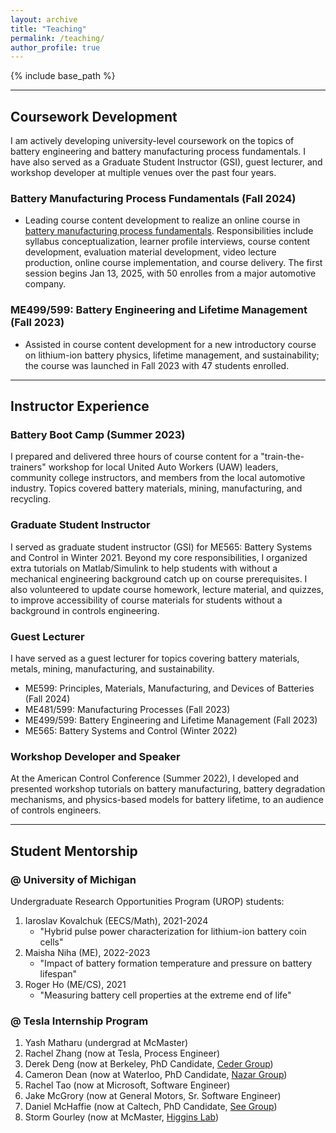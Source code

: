 ```yaml
---
layout: archive
title: "Teaching"
permalink: /teaching/
author_profile: true
---
```


{% include base_path %}

----
## Coursework Development

I am actively developing university-level coursework on the topics of battery engineering and battery manufacturing process fundamentals. I have also served as a Graduate Student Instructor (GSI), guest lecturer, and workshop developer at multiple venues over the past four years.

### Battery Manufacturing Process Fundamentals (**Fall 2024**)
- Leading course content development to realize an online course in [battery manufacturing process fundamentals](https://nexus.engin.umich.edu/pro-ed/battery-cell-mfg/). Responsibilities include syllabus conceptualization, learner profile interviews, course content development, evaluation material development, video lecture production, online course implementation, and course delivery. The first session begins Jan 13, 2025, with 50 enrolles from a major automotive company. 

### ME499/599: Battery Engineering and Lifetime Management (**Fall 2023**)
- Assisted in course content development for a new introductory course on lithium-ion battery physics, lifetime management, and sustainability; the course was launched in Fall 2023 with 47 students enrolled.

----
## Instructor Experience

### Battery Boot Camp (**Summer 2023**)
I prepared and delivered three hours of course content for a "train-the-trainers" workshop for local United Auto Workers (UAW) leaders, community college instructors, and members from the local automotive industry. Topics covered battery materials, mining, manufacturing, and recycling.

### Graduate Student Instructor
I served as graduate student instructor (GSI) for ME565: Battery Systems and Control in Winter 2021. Beyond my core responsibilities, I organized extra tutorials on Matlab/Simulink to help students with without a mechanical engineering background catch up on course prerequisites. I also volunteered to update course homework, lecture material, and quizzes, to improve accessibility of course materials for students without a background in controls engineering.

### Guest Lecturer
I have served as a guest lecturer for topics covering battery materials, metals, mining, manufacturing, and sustainability.
- ME599: Principles, Materials, Manufacturing, and Devices of Batteries (Fall 2024)
- ME481/599: Manufacturing Processes (Fall 2023)
- ME499/599: Battery Engineering and Lifetime Management (Fall 2023)
- ME565: Battery Systems and Control (Winter 2022)

### Workshop Developer and Speaker
At the American Control Conference (Summer 2022), I developed and presented workshop tutorials on battery manufacturing, battery degradation mechanisms, and physics-based models for battery lifetime, to an audience of controls engineers.

----
## Student Mentorship

### @ University of Michigan

Undergraduate Research Opportunities Program (UROP) students:
1. Iaroslav Kovalchuk (EECS/Math), 2021-2024
   - "Hybrid pulse power characterization for lithium-ion battery coin cells"
2. Maisha Niha (ME), 2022-2023
   - "Impact of battery formation temperature and pressure on battery lifespan"
3. Roger Ho (ME/CS), 2021
   - "Measuring battery cell properties at the extreme end of life"

### @ Tesla Internship Program

1. Yash Matharu (undergrad at McMaster)
2. Rachel Zhang (now at Tesla, Process Engineer)
3. Derek Deng (now at Berkeley, PhD Candidate, [Ceder Group](https://ceder.berkeley.edu/people/))
4. Cameron Dean (now at Waterloo, PhD Candidate, [Nazar Group](https://uwaterloo.ca/nazar-group/profiles))
5. Rachel Tao (now at Microsoft, Software Engineer)
6. Jake McGrory (now at General Motors, Sr. Software Engineer)
7. Daniel McHaffie (now at Caltech, PhD Candidate, [See Group](https://www.seegroup.caltech.edu/members))
8. Storm Gourley (now at McMaster, [Higgins Lab](https://www.higginslab.com/team))
